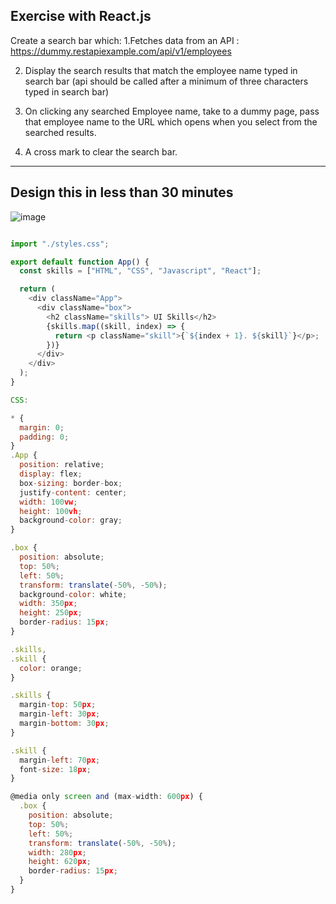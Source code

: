 ## Exercise with React.js

Create a search bar which:
1.Fetches data from an API : https://dummy.restapiexample.com/api/v1/employees

2. Display the search results that match the employee name typed in search bar (api should be called after a minimum of three characters typed in search bar)

3. On clicking any searched Employee name, take to a dummy page, pass that employee name to the URL which opens when you select from the searched results.

4. A cross mark to clear the search bar.

---

## Design this in less than 30 minutes

![image](https://user-images.githubusercontent.com/42731246/152519562-3d8001fd-f083-4e54-976c-8617519eeec4.png)

```js

import "./styles.css";

export default function App() {
  const skills = ["HTML", "CSS", "Javascript", "React"];

  return (
    <div className="App">
      <div className="box">
        <h2 className="skills"> UI Skills</h2>
        {skills.map((skill, index) => {
          return <p className="skill">{`${index + 1}. ${skill}`}</p>;
        })}
      </div>
    </div>
  );
}

CSS:

* {
  margin: 0;
  padding: 0;
}
.App {
  position: relative;
  display: flex;
  box-sizing: border-box;
  justify-content: center;
  width: 100vw;
  height: 100vh;
  background-color: gray;
}

.box {
  position: absolute;
  top: 50%;
  left: 50%;
  transform: translate(-50%, -50%);
  background-color: white;
  width: 350px;
  height: 250px;
  border-radius: 15px;
}

.skills,
.skill {
  color: orange;
}

.skills {
  margin-top: 50px;
  margin-left: 30px;
  margin-bottom: 30px;
}

.skill {
  margin-left: 70px;
  font-size: 18px;
}

@media only screen and (max-width: 600px) {
  .box {
    position: absolute;
    top: 50%;
    left: 50%;
    transform: translate(-50%, -50%);
    width: 280px;
    height: 620px;
    border-radius: 15px;
  }
}


```
